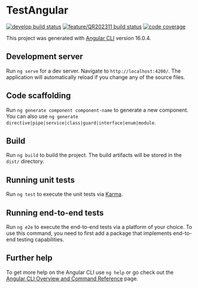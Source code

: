 # TestAngular
[![develop build status](https://github.com/mmcgilvray-prismhr/test-angular/actions/workflows/develop.yml/badge.svg)](https://github.com/mmcgilvray-prismhr/test-angular/actions)
[![feature/QR202311 build status](https://github.com/mmcgilvray-prismhr/test-angular/actions/workflows/QR.yml/badge.svg)](https://github.com/mmcgilvray-prismhr/test-angular/actions)
[![code coverage](https://mmcgilvray-prismhr.github.io/test-angular/badges/coverage.svg)](https://github.com/mmcgilvray-prismhr/test-angular/actions)

This project was generated with [Angular CLI](https://github.com/angular/angular-cli) version 16.0.4.

## Development server

Run `ng serve` for a dev server. Navigate to `http://localhost:4200/`. The application will automatically reload if you change any of the source files.

## Code scaffolding

Run `ng generate component component-name` to generate a new component. You can also use `ng generate directive|pipe|service|class|guard|interface|enum|module`.

## Build

Run `ng build` to build the project. The build artifacts will be stored in the `dist/` directory.

## Running unit tests

Run `ng test` to execute the unit tests via [Karma](https://karma-runner.github.io).

## Running end-to-end tests

Run `ng e2e` to execute the end-to-end tests via a platform of your choice. To use this command, you need to first add a package that implements end-to-end testing capabilities.

## Further help

To get more help on the Angular CLI use `ng help` or go check out the [Angular CLI Overview and Command Reference](https://angular.io/cli) page.
